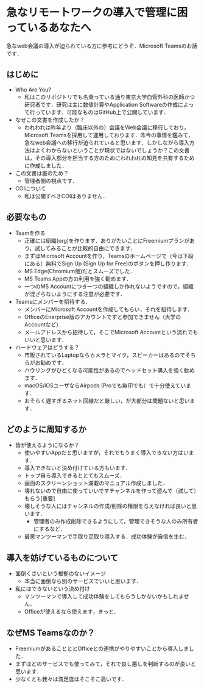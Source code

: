 # 急なリモートワークの導入で管理に困っているあなたへ
急なweb会議の導入が迫られている方に参考にどうぞ．Microsoft Teamsのお話です．
## はじめに
- Who Are You?
  - 私はこのリポジトリでも名乗っている通り東京大学血管外科の医師かつ研究者です．研究は主に数値計算やApplication Softwareの作成によって行っています．可能なものはGitHub上で公開しています．
- なぜこの文書を作成したか？
  - われわれは昨年より（臨床以外の）会議をWeb会議に移行しており，Microsoft Teamsを採用して運用しております．昨今の事情を鑑みて，急なweb会議への移行が迫られていると思います．しかしながら導入方法はよくわからないということが現状ではないでしょうか？この文書は，その導入部分を担当する方のためにわれわれの知見を共有するために作成しました．
- この文書は誰のため？
  - 管理者側の視点です．
- COIについて
  - 私は公開すべきCOIはありません．
## 必要なもの
- Teamを作る
  - 正確には組織(org)を作ります．ありがたいことにFreemiumプランがあり，試してみることが比較的自由にできます．
  - まずはMicrosoft Accountを作り，Teamsのホームページで（今は下段にある）無料でSign Up (Sign Up for Free)のボタンを押し作ります．
  - MS Edge(Chromium版)だとスムーズでした．
  - MS Teams Appの方の利用を強く勧めます．
  - 一つのMS Accountにつき一つの組織しか作れないようですので，組織が混ざらないようにする注意が必要です．
- Teamsにメンバーを招待する．
  - メンバーにMicrosoft Accountを作成してもらい，それを招待します．
  - OfficeのEnerprise版のアカウントですと参加できません（大学のAccountなど）．
  - メールアドレスから招待して，そこでMicrosoft Accountという流れでもいいと思います．
- ハードウェアはどうする？
  - 市販されているLaptopならカメラとマイク，スピーカーはあるのでそちらがお勧めです．
  - ハウリングがひどくなる可能性があるのでヘッドセット購入を強く勧めます．
  - macOS/iOSユーザならAirpods (Proでも無印でも）で十分使えています．
  - おそらく遅すぎるネット回線だと厳しい，が大部分は問題ないと思います．
## どのように周知するか
- 皆が使えるようになるか？
  - 使いやすいAppだと思いますが，それでもうまく導入できない方はいます．
  - 導入できないと決め付けている方もいます．
  - トップ自ら導入できるととてもスムーズ．
  - 画面のスクリーンショット満載のマニュアル作成しました．
  - 壊れないので自由に使っていいですチャンネルを作って遊んで（試して）もらう[重要]
  - 壊しそうな人にはチャンネルの作成/削除の権限を与えなければ良いと思います．
    - 管理者のみ作成削除できるようにして，管理できそうな人のみ所有者にするなど．
  - 最悪マンツーマンで手取り足取り導入する．成功体験が自信を生む．
## 導入を妨げているものについて
- 面倒くさいという根拠のないイメージ
  - 本当に面倒なら別のサービスでいいと思います．
- 私にはできないという決め付け
  - マンツーマンで導入して成功体験をしてもらうしかないかもしれません．
  - Officeが使えるなら使えます，きっと．
## なぜMS Teamsなのか？
- FreemiumがあることととOfficeとの連携がやりやすいことから導入しました．
- まずはどのサービスでも使ってみて，それで良し悪しを判断するのが良いと思います．
- 少なくとも我々は満足度はそこそこ高いです．
